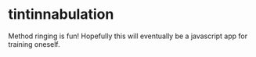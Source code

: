 # tintinnabulation

Method ringing is fun! Hopefully this will eventually be a javascript app for training oneself.
